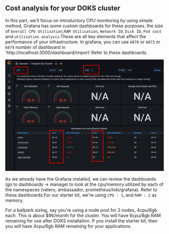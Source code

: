 ## Cost analysis for your DOKS cluster<a name="COST"></a>

In this part, we’ll focus on introductory CPU monitoring by using simple method, Grafana has some custom dashboards for these purposes.  the size of `Overall CPU Utilisation`,`RAM Utilisation`, `Network IO`, `Disk IO`, `Pod cost` and `utilisation analysis`.These are all key elements that affect the performance of your infrastructure. In grafana, you can use  `6876` or `6873` or `6879` number of dashboard in 'http://localhost:3000/dashboard/import'.Refer to these dashboards.

![Dashboard-Cost-CPU-Monitoring](../images/monitoring_cpu_cost2.png)

As we already have the Grafana installed, we can review the dashboards (go to dashboards -> manage) to look at the cpu/memory utilized by each of the namespaces (velero, ambassador, prometheus/loki/grafana). 
Refer to these dashboards.For our starter kit, we're using  `CPU : 1`, and `RAM : 2` as memory. 

For a ballpark sizing, say you're using a node pool for 2 nodes, 4cpu/8gb each. This is about $96/month for the cluster. You will have 6cpu/8gb RAM remaining for use after DOKS installation. If you install the starter kit, then you will have 4cpu/6gb RAM remaining for your applications.